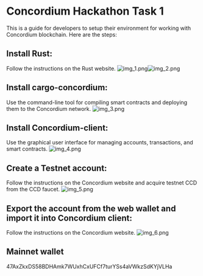 # Concordium Hackathon Task 1
This is a guide for developers to setup their environment for working with Concordium blockchain. Here are the steps:

## Install Rust: 
Follow the instructions on the Rust website.
![img_1.png](img_1.png)![img_2.png](img_2.png)
## Install cargo-concordium: 
Use the command-line tool for compiling smart contracts and deploying them to the Concordium network.
![img_3.png](img_3.png)
## Install Concordium-client: 
Use the graphical user interface for managing accounts, transactions, and smart contracts.
![img_4.png](img_4.png)
## Create a Testnet account: 
Follow the instructions on the Concordium website and acquire testnet CCD from the CCD faucet.
![img_5.png](img_5.png)
## Export the account from the web wallet and import it into Concordium client: 
Follow the instructions on the Concordium website.
![img_6.png](img_6.png)
## Mainnet wallet
47AxZkxDS58BDHAmk7WUxhCxUFCf7turYSs4aVWkzSdKYjVLHa
